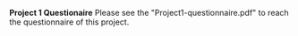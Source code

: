 **Project 1 Questionaire** 
Please see the "Project1-questionnaire.pdf" to reach the questionnaire of this project. 
